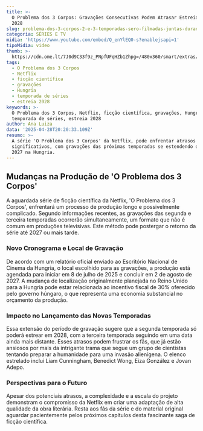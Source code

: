 ```yaml
---
title: >-
  O Problema dos 3 Corpos: Gravações Consecutivas Podem Atrasar Estreias Até
  2028
slug: problema-dos-3-corpos-2-e-3-temporadas-sero-filmadas-juntas-durante-2-anos
categoria: SÉRIES E TV
midia: 'https://www.youtube.com/embed/Q_enYlEQ0-s?enablejsapi=1'
tipoMidia: video
thumb: >-
  https://cdn.ome.lt/7J0d9C33f9z_PNpfUFqHZb1Zhpg=/480x360/smart/extras/conteudos/Captura_de_tela_2025-04-28_164603.png
tags:
  - O Problema dos 3 Corpos
  - Netflix
  - ficção científica
  - gravações
  - Hungria
  - temporada de séries
  - estreia 2028
keywords: >-
  O Problema dos 3 Corpos, Netflix, ficção científica, gravações, Hungria,
  temporada de séries, estreia 2028
author: Ana Luiza
data: '2025-04-28T20:20:33.109Z'
resumo: >-
  A série 'O Problema dos 3 Corpos' da Netflix, pode enfrentar atrasos
  significativos, com gravações das próximas temporadas se estendendo de 2025 a
  2027 na Hungria.
---
```


## Mudanças na Produção de 'O Problema dos 3 Corpos'

A aguardada série de ficção científica da Netflix, 'O Problema dos 3 Corpos', enfrentará um processo de produção longo e possivelmente complicado. Segundo informações recentes, as gravações das segunda e terceira temporadas ocorrerão simultaneamente, um formato que não é comum em produções televisivas. Este método pode postergar o retorno da série até 2027 ou mais tarde.

### Novo Cronograma e Local de Gravação

De acordo com um relatório oficial enviado ao Escritório Nacional de Cinema da Hungria, o local escolhido para as gravações, a produção está agendada para iniciar em 8 de julho de 2025 e concluir em 2 de agosto de 2027. A mudança de localização originalmente planejada no Reino Unido para a Hungria pode estar relacionada ao incentivo fiscal de 30% oferecido pelo governo húngaro, o que representa uma economia substancial no orçamento da produção.

### Impacto no Lançamento das Novas Temporadas

Essa extensão do período de gravação sugere que a segunda temporada só poderá estrear em 2028, com a terceira temporada seguindo em uma data ainda mais distante. Esses atrasos podem frustrar os fãs, que já estão ansiosos por mais da intrigante trama que segue um grupo de cientistas tentando preparar a humanidade para uma invasão alienígena. O elenco estrelado inclui Liam Cunningham, Benedict Wong, Eiza González e Jovan Adepo.

### Perspectivas para o Futuro

Apesar dos potenciais atrasos, a complexidade e a escala do projeto demonstram o compromisso da Netflix em criar uma adaptação de alta qualidade da obra literária. Resta aos fãs da série e do material original aguardar pacientemente pelos próximos capítulos desta fascinante saga de ficção científica.
